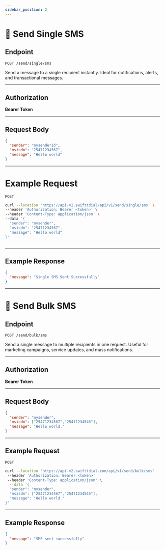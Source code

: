 ```yaml
---
sidebar_position: 2
---
```


# 📩 Send Single SMS

## Endpoint
`POST /send/single/sms`

Send a message to a single recipient instantly. Ideal for notifications, alerts, and transactional messages.

---

## Authorization
**Bearer Token**

---

## Request Body
```json
{
  "sender": "mysenderId",
  "msisdn": "25471234567",
  "message": "Hello world"
}
```

---

# Example Request

`POST`
```bash
curl --location 'https://api-v2.swifttdial/api/v1/send/single/sms' \
--header 'Authorization: Bearer <token>' \
--header 'Content-Type: application/json' \
--data '{
  "sender": "mysender",
  "msisdn": "25471234567",
  "message": "Hello world"
}'



```

---

## Example Response
```json
{
  "message": "Single SMS Sent Successfully"
}
```

---

# 📢 Send Bulk SMS

## Endpoint
`POST /send/bulk/sms`

Send a single message to multiple recipients in one request. Useful for marketing campaigns, service updates, and mass notifications.

---

## Authorization
**Bearer Token**

---

## Request Body
```json
{
  "sender": "mysender",
  "msisdn": ["25471234567","25471234546"],
  "message": "Hello world."
}
```

---

## Example Request
`POST`
```bash
curl --location 'https://api-v2.swifttdial.com/api/v1/send/bulk/sms'
 --header 'Authorization: Bearer <token>'
 --header 'Content-Type: application/json' \
  --data '{
  "sender": "mysender",
  "msisdn": ["25471234567","25471234546"],
  "message": "Hello world."
}'
```

---

## Example Response
```json
{
  "message": "SMS sent successfully"
}
```

